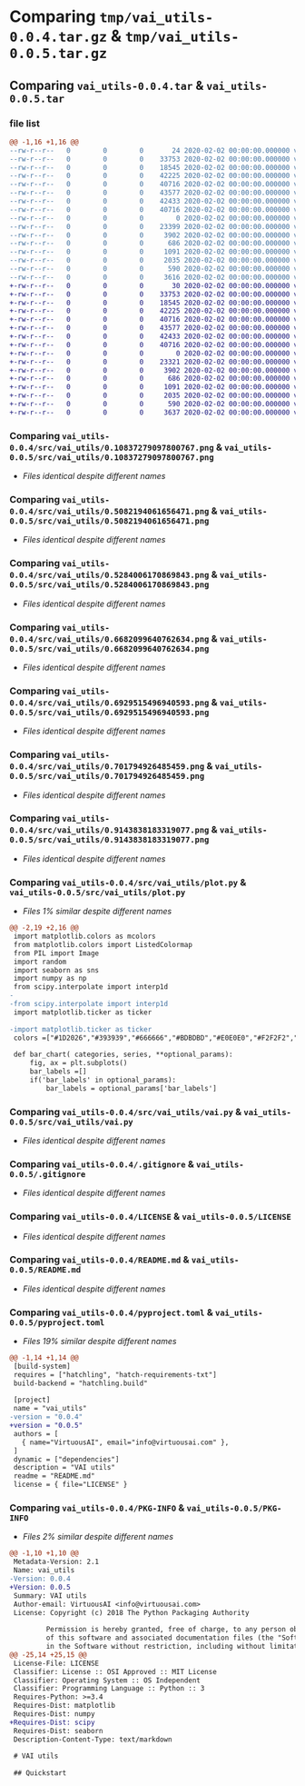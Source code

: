 # Comparing `tmp/vai_utils-0.0.4.tar.gz` & `tmp/vai_utils-0.0.5.tar.gz`

## Comparing `vai_utils-0.0.4.tar` & `vai_utils-0.0.5.tar`

### file list

```diff
@@ -1,16 +1,16 @@
--rw-r--r--   0        0        0       24 2020-02-02 00:00:00.000000 vai_utils-0.0.4/requirements.txt
--rw-r--r--   0        0        0    33753 2020-02-02 00:00:00.000000 vai_utils-0.0.4/src/vai_utils/0.10837279097800767.png
--rw-r--r--   0        0        0    18545 2020-02-02 00:00:00.000000 vai_utils-0.0.4/src/vai_utils/0.5082194061656471.png
--rw-r--r--   0        0        0    42225 2020-02-02 00:00:00.000000 vai_utils-0.0.4/src/vai_utils/0.5284006170869843.png
--rw-r--r--   0        0        0    40716 2020-02-02 00:00:00.000000 vai_utils-0.0.4/src/vai_utils/0.6682099640762634.png
--rw-r--r--   0        0        0    43577 2020-02-02 00:00:00.000000 vai_utils-0.0.4/src/vai_utils/0.6929515496940593.png
--rw-r--r--   0        0        0    42433 2020-02-02 00:00:00.000000 vai_utils-0.0.4/src/vai_utils/0.701794926485459.png
--rw-r--r--   0        0        0    40716 2020-02-02 00:00:00.000000 vai_utils-0.0.4/src/vai_utils/0.9143838183319077.png
--rw-r--r--   0        0        0        0 2020-02-02 00:00:00.000000 vai_utils-0.0.4/src/vai_utils/__init__.py
--rw-r--r--   0        0        0    23399 2020-02-02 00:00:00.000000 vai_utils-0.0.4/src/vai_utils/plot.py
--rw-r--r--   0        0        0     3902 2020-02-02 00:00:00.000000 vai_utils-0.0.4/src/vai_utils/vai.py
--rw-r--r--   0        0        0      686 2020-02-02 00:00:00.000000 vai_utils-0.0.4/.gitignore
--rw-r--r--   0        0        0     1091 2020-02-02 00:00:00.000000 vai_utils-0.0.4/LICENSE
--rw-r--r--   0        0        0     2035 2020-02-02 00:00:00.000000 vai_utils-0.0.4/README.md
--rw-r--r--   0        0        0      590 2020-02-02 00:00:00.000000 vai_utils-0.0.4/pyproject.toml
--rw-r--r--   0        0        0     3616 2020-02-02 00:00:00.000000 vai_utils-0.0.4/PKG-INFO
+-rw-r--r--   0        0        0       30 2020-02-02 00:00:00.000000 vai_utils-0.0.5/requirements.txt
+-rw-r--r--   0        0        0    33753 2020-02-02 00:00:00.000000 vai_utils-0.0.5/src/vai_utils/0.10837279097800767.png
+-rw-r--r--   0        0        0    18545 2020-02-02 00:00:00.000000 vai_utils-0.0.5/src/vai_utils/0.5082194061656471.png
+-rw-r--r--   0        0        0    42225 2020-02-02 00:00:00.000000 vai_utils-0.0.5/src/vai_utils/0.5284006170869843.png
+-rw-r--r--   0        0        0    40716 2020-02-02 00:00:00.000000 vai_utils-0.0.5/src/vai_utils/0.6682099640762634.png
+-rw-r--r--   0        0        0    43577 2020-02-02 00:00:00.000000 vai_utils-0.0.5/src/vai_utils/0.6929515496940593.png
+-rw-r--r--   0        0        0    42433 2020-02-02 00:00:00.000000 vai_utils-0.0.5/src/vai_utils/0.701794926485459.png
+-rw-r--r--   0        0        0    40716 2020-02-02 00:00:00.000000 vai_utils-0.0.5/src/vai_utils/0.9143838183319077.png
+-rw-r--r--   0        0        0        0 2020-02-02 00:00:00.000000 vai_utils-0.0.5/src/vai_utils/__init__.py
+-rw-r--r--   0        0        0    23321 2020-02-02 00:00:00.000000 vai_utils-0.0.5/src/vai_utils/plot.py
+-rw-r--r--   0        0        0     3902 2020-02-02 00:00:00.000000 vai_utils-0.0.5/src/vai_utils/vai.py
+-rw-r--r--   0        0        0      686 2020-02-02 00:00:00.000000 vai_utils-0.0.5/.gitignore
+-rw-r--r--   0        0        0     1091 2020-02-02 00:00:00.000000 vai_utils-0.0.5/LICENSE
+-rw-r--r--   0        0        0     2035 2020-02-02 00:00:00.000000 vai_utils-0.0.5/README.md
+-rw-r--r--   0        0        0      590 2020-02-02 00:00:00.000000 vai_utils-0.0.5/pyproject.toml
+-rw-r--r--   0        0        0     3637 2020-02-02 00:00:00.000000 vai_utils-0.0.5/PKG-INFO
```

### Comparing `vai_utils-0.0.4/src/vai_utils/0.10837279097800767.png` & `vai_utils-0.0.5/src/vai_utils/0.10837279097800767.png`

 * *Files identical despite different names*

### Comparing `vai_utils-0.0.4/src/vai_utils/0.5082194061656471.png` & `vai_utils-0.0.5/src/vai_utils/0.5082194061656471.png`

 * *Files identical despite different names*

### Comparing `vai_utils-0.0.4/src/vai_utils/0.5284006170869843.png` & `vai_utils-0.0.5/src/vai_utils/0.5284006170869843.png`

 * *Files identical despite different names*

### Comparing `vai_utils-0.0.4/src/vai_utils/0.6682099640762634.png` & `vai_utils-0.0.5/src/vai_utils/0.6682099640762634.png`

 * *Files identical despite different names*

### Comparing `vai_utils-0.0.4/src/vai_utils/0.6929515496940593.png` & `vai_utils-0.0.5/src/vai_utils/0.6929515496940593.png`

 * *Files identical despite different names*

### Comparing `vai_utils-0.0.4/src/vai_utils/0.701794926485459.png` & `vai_utils-0.0.5/src/vai_utils/0.701794926485459.png`

 * *Files identical despite different names*

### Comparing `vai_utils-0.0.4/src/vai_utils/0.9143838183319077.png` & `vai_utils-0.0.5/src/vai_utils/0.9143838183319077.png`

 * *Files identical despite different names*

### Comparing `vai_utils-0.0.4/src/vai_utils/plot.py` & `vai_utils-0.0.5/src/vai_utils/plot.py`

 * *Files 1% similar despite different names*

```diff
@@ -2,19 +2,16 @@
 import matplotlib.colors as mcolors
 from matplotlib.colors import ListedColormap
 from PIL import Image
 import random
 import seaborn as sns
 import numpy as np
 from scipy.interpolate import interp1d
-
-from scipy.interpolate import interp1d
 import matplotlib.ticker as ticker
 
-import matplotlib.ticker as ticker
 colors =["#1D2026","#393939","#666666","#BDBDBD","#E0E0E0","#F2F2F2","#FD93B1","#FC2964","#FEC9D8","#FD5F8B","#0095FF","#E6F5FF","#5C33F6","#8566F8",]
 
 def bar_chart( categories, series, **optional_params):
     fig, ax = plt.subplots()
     bar_labels =[]
     if('bar_labels' in optional_params):
         bar_labels = optional_params['bar_labels']
```

### Comparing `vai_utils-0.0.4/src/vai_utils/vai.py` & `vai_utils-0.0.5/src/vai_utils/vai.py`

 * *Files identical despite different names*

### Comparing `vai_utils-0.0.4/.gitignore` & `vai_utils-0.0.5/.gitignore`

 * *Files identical despite different names*

### Comparing `vai_utils-0.0.4/LICENSE` & `vai_utils-0.0.5/LICENSE`

 * *Files identical despite different names*

### Comparing `vai_utils-0.0.4/README.md` & `vai_utils-0.0.5/README.md`

 * *Files identical despite different names*

### Comparing `vai_utils-0.0.4/pyproject.toml` & `vai_utils-0.0.5/pyproject.toml`

 * *Files 19% similar despite different names*

```diff
@@ -1,14 +1,14 @@
 [build-system]
 requires = ["hatchling", "hatch-requirements-txt"]
 build-backend = "hatchling.build"
 
 [project]
 name = "vai_utils"
-version = "0.0.4"
+version = "0.0.5"
 authors = [
   { name="VirtuousAI", email="info@virtuousai.com" },
 ]
 dynamic = ["dependencies"]
 description = "VAI utils"
 readme = "README.md"
 license = { file="LICENSE" }
```

### Comparing `vai_utils-0.0.4/PKG-INFO` & `vai_utils-0.0.5/PKG-INFO`

 * *Files 2% similar despite different names*

```diff
@@ -1,10 +1,10 @@
 Metadata-Version: 2.1
 Name: vai_utils
-Version: 0.0.4
+Version: 0.0.5
 Summary: VAI utils
 Author-email: VirtuousAI <info@virtuousai.com>
 License: Copyright (c) 2018 The Python Packaging Authority
         
         Permission is hereby granted, free of charge, to any person obtaining a copy
         of this software and associated documentation files (the "Software"), to deal
         in the Software without restriction, including without limitation the rights
@@ -25,14 +25,15 @@
 License-File: LICENSE
 Classifier: License :: OSI Approved :: MIT License
 Classifier: Operating System :: OS Independent
 Classifier: Programming Language :: Python :: 3
 Requires-Python: >=3.4
 Requires-Dist: matplotlib
 Requires-Dist: numpy
+Requires-Dist: scipy
 Requires-Dist: seaborn
 Description-Content-Type: text/markdown
 
 # VAI utils
 
 ## Quickstart
```

